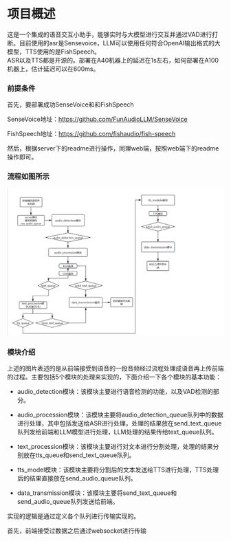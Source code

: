 # 项目概述  
这是一个集成的语音交互小助手，能够实时与大模型进行交互并通过VAD进行打断。目前使用的asr是Sensevoice，LLM可以使用任何符合OpenAI输出格式的大模型，TTS使用的是FishSpeech。  
ASR以及TTS都是开源的。部署在A40机器上的延迟在1s左右，如何部署在A100机器上，估计延迟可以在600ms。  

### 前提条件  

首先，要部署成功SenseVoice和和FishSpeech  

SenseVoice地址：https://github.com/FunAudioLLM/SenseVoice  

FishSpeech地址：https://github.com/fishaudio/fish-speech  

然后，根据server下的readme进行操作，同理web端，按照web端下的readme操作即可。  

### 流程如图所示   

![流程图](https://github.com/FreedomIntelligence/Intelligent-Voice-Assistant/blob/main/img/%E6%B5%81%E7%A8%8B%E5%9B%BE.png)  

### 模块介绍

上述的图片表述的是从前端接受到语音的一段音频经过流程处理成语音再上传前端的过程。主要包括5个模块的处理来实现的，下面介绍一下各个模块的基本功能：  

- audio_detection模块：该模块主要进行语音检测的功能，以及VAD检测的部分。

- audio_procession模块：该模块主要将audio_detection_queue队列中的数据进行处理，其中包括发送给ASR进行处理，处理的结果放在send_text_queue队列发给前端和LLM模型进行处理，LLM处理的结果传给text_queue队列。

- text_procession模块：该模块主要进行对文本进行分割处理，处理的结果分别放在tts_queue和send_text_queue队列。

- tts_model模块：该模块主要将分割后的文本发送给TTS进行处理，TTS处理后的结果直接放在send_audio_queue队列。

- data_transmission模块：该模块主要将send_text_queue和send_audio_queue队列发送给前端。



实现的逻辑是通过定义各个队列进行传输实现的。  

首先，前端接受过数据之后通过websocket进行传输
